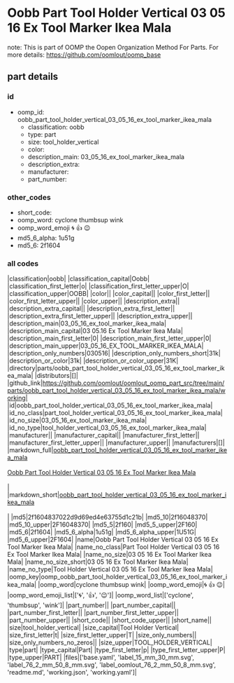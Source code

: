 # Oobb Part Tool Holder Vertical 03 05 16 Ex Tool Marker Ikea Mala  

note: This is part of OOMP the Oopen Organization Method For Parts. For more details: https://github.com/oomlout/oomp_base

##  part details





### id
* oomp_id: oobb_part_tool_holder_vertical_03_05_16_ex_tool_marker_ikea_mala
  * classification: oobb
  * type: part
  * size: tool_holder_vertical
  * color: 
  * description_main: 03_05_16_ex_tool_marker_ikea_mala
  * description_extra: 
  * manufacturer: 
  * part_number: 

### other_codes
* short_code: 
* oomp_word: cyclone thumbsup wink
* oomp_word_emoji :cyclone: :thumbsup: :wink:
* md5_6_alpha: 1u51g
* md5_6: 2f1604

### all codes 
|classification|oobb|
|classification_capital|Oobb|
|classification_first_letter|o|
|classification_first_letter_upper|O|
|classification_upper|OOBB|
|color||
|color_capital||
|color_first_letter||
|color_first_letter_upper||
|color_upper||
|description_extra||
|description_extra_capital||
|description_extra_first_letter||
|description_extra_first_letter_upper||
|description_extra_upper||
|description_main|03_05_16_ex_tool_marker_ikea_mala|
|description_main_capital|03 05.16 Ex Tool Marker Ikea Mala|
|description_main_first_letter|0|
|description_main_first_letter_upper|0|
|description_main_upper|03_05_16_EX_TOOL_MARKER_IKEA_MALA|
|description_only_numbers|030516|
|description_only_numbers_short|31k|
|description_or_color|31k|
|description_or_color_upper|31K|
|directory|parts/oobb_part_tool_holder_vertical_03_05_16_ex_tool_marker_ikea_mala|
|distributors|[]|
|github_link|https://github.com/oomlout/oomlout_oomp_part_src/tree/main/parts/oobb_part_tool_holder_vertical_03_05_16_ex_tool_marker_ikea_mala/working|
|id|oobb_part_tool_holder_vertical_03_05_16_ex_tool_marker_ikea_mala|
|id_no_class|part_tool_holder_vertical_03_05_16_ex_tool_marker_ikea_mala|
|id_no_size|03_05_16_ex_tool_marker_ikea_mala|
|id_no_type|tool_holder_vertical_03_05_16_ex_tool_marker_ikea_mala|
|manufacturer||
|manufacturer_capital||
|manufacturer_first_letter||
|manufacturer_first_letter_upper||
|manufacturer_upper||
|manufacturers|[]|
|markdown_full|[oobb_part_tool_holder_vertical_03_05_16_ex_tool_marker_ikea_mala](https://github.com/oomlout/oomlout_oomp_part_src/tree/main/parts/oobb_part_tool_holder_vertical_03_05_16_ex_tool_marker_ikea_mala/working)<br>[](https://github.com/oomlout/oomlout_oomp_part_src/tree/main/parts/oobb_part_tool_holder_vertical_03_05_16_ex_tool_marker_ikea_mala/working)<br>[Oobb Part Tool Holder Vertical 03 05 16 Ex Tool Marker Ikea Mala](https://github.com/oomlout/oomlout_oomp_part_src/tree/main/parts/oobb_part_tool_holder_vertical_03_05_16_ex_tool_marker_ikea_mala/working)<br><br>|
|markdown_short|[oobb_part_tool_holder_vertical_03_05_16_ex_tool_marker_ikea_mala](https://github.com/oomlout/oomlout_oomp_part_src/tree/main/parts/oobb_part_tool_holder_vertical_03_05_16_ex_tool_marker_ikea_mala/working)<br><br>|
|md5|2f1604837022d9d69ed4e63755d1c21b|
|md5_10|2f16048370|
|md5_10_upper|2F16048370|
|md5_5|2f160|
|md5_5_upper|2F160|
|md5_6|2f1604|
|md5_6_alpha|1u51g|
|md5_6_alpha_upper|1U51G|
|md5_6_upper|2F1604|
|name|Oobb Part Tool Holder Vertical 03 05 16 Ex Tool Marker Ikea Mala|
|name_no_class|Part Tool Holder Vertical 03 05 16 Ex Tool Marker Ikea Mala|
|name_no_size|03 05 16 Ex Tool Marker Ikea Mala|
|name_no_size_short|03 05 16 Ex Tool Marker Ikea Mala|
|name_no_type|Tool Holder Vertical 03 05 16 Ex Tool Marker Ikea Mala|
|oomp_key|oomp_oobb_part_tool_holder_vertical_03_05_16_ex_tool_marker_ikea_mala|
|oomp_word|cyclone thumbsup wink|
|oomp_word_emoji|:cyclone: :thumbsup: :wink:|
|oomp_word_emoji_list|[':cyclone:', ':thumbsup:', ':wink:']|
|oomp_word_list|['cyclone', 'thumbsup', 'wink']|
|part_number||
|part_number_capital||
|part_number_first_letter||
|part_number_first_letter_upper||
|part_number_upper||
|short_code||
|short_code_upper||
|short_name||
|size|tool_holder_vertical|
|size_capital|Tool Holder Vertical|
|size_first_letter|t|
|size_first_letter_upper|T|
|size_only_numbers||
|size_only_numbers_no_zeros||
|size_upper|TOOL_HOLDER_VERTICAL|
|type|part|
|type_capital|Part|
|type_first_letter|p|
|type_first_letter_upper|P|
|type_upper|PART|
|files|['base.yaml', 'label_15_mm_30_mm.svg', 'label_76_2_mm_50_8_mm.svg', 'label_oomlout_76_2_mm_50_8_mm.svg', 'readme.md', 'working.json', 'working.yaml']|

